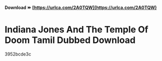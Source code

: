 **Download ⏩ [https://urlca.com/2A0TQW](https://urlca.com/2A0TQW)**


 
# Indiana Jones And The Temple Of Doom Tamil Dubbed Download
 
  3952bcde3c
 
